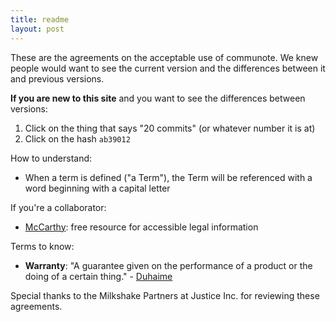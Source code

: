 ```yaml
---
title: readme
layout: post
---
```


These are the agreements on the acceptable use of communote. We knew people would want to see the current version and the differences between it and previous versions.

**If you are new to this site** and you want to see the differences between versions:

1. Click on the thing that says "20 commits" (or whatever number it is at)
2. Click on the hash `ab39012`

How to understand:

* When a term is defined ("a Term"), the Term will be referenced with a word beginning with a capital letter

If you're a collaborator:

* [McCarthy](https://www.mccarthy.ca/home.aspx): free resource for accessible legal information

Terms to know:

* **Warranty**: "A guarantee given on the performance of a product or the doing of a certain thing." - [Duhaime](http://www.duhaime.org/LegalDictionary/W/Warranty.aspx)

Special thanks to the Milkshake Partners at Justice Inc. for reviewing these agreements.
